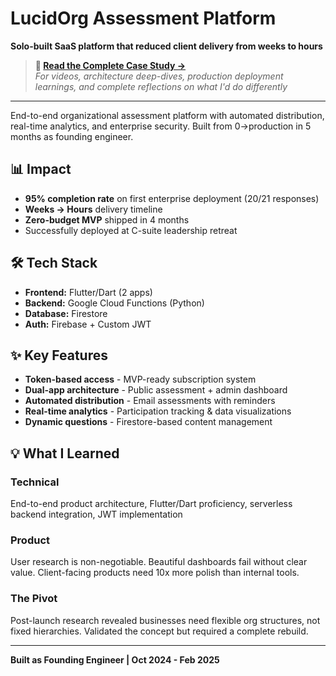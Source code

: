 # LucidOrg Assessment Platform

**Solo-built SaaS platform that reduced client delivery from weeks to hours**

> **📖 [Read the Complete Case Study →](https://www.notion.so/LucidOrg-Assessment-Platform-From-Manual-to-Automated-SaaS-Deep-Dive-28db502d0e3a80aa9a12c88c7a4a274c?source=copy_link)**  
> *For videos, architecture deep-dives, production deployment learnings, and complete reflections on what I'd do differently*

---

End-to-end organizational assessment platform with automated distribution, real-time analytics, and enterprise security. Built from 0→production in 5 months as founding engineer.

## 📊 Impact

- **95% completion rate** on first enterprise deployment (20/21 responses)
- **Weeks → Hours** delivery timeline
- **Zero-budget MVP** shipped in 4 months
- Successfully deployed at C-suite leadership retreat

## 🛠️ Tech Stack

- **Frontend:** Flutter/Dart (2 apps)
- **Backend:** Google Cloud Functions (Python)
- **Database:** Firestore
- **Auth:** Firebase + Custom JWT

## ✨ Key Features

- **Token-based access** - MVP-ready subscription system
- **Dual-app architecture** - Public assessment + admin dashboard
- **Automated distribution** - Email assessments with reminders
- **Real-time analytics** - Participation tracking & data visualizations
- **Dynamic questions** - Firestore-based content management

## 💡 What I Learned

### Technical
End-to-end product architecture, Flutter/Dart proficiency, serverless backend integration, JWT implementation

### Product
User research is non-negotiable. Beautiful dashboards fail without clear value. Client-facing products need 10x more polish than internal tools.

### The Pivot
Post-launch research revealed businesses need flexible org structures, not fixed hierarchies. Validated the concept but required a complete rebuild.

---

**Built as Founding Engineer | Oct 2024 - Feb 2025**
